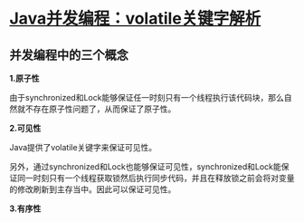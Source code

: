 # [Java并发编程：volatile关键字解析](https://www.cnblogs.com/dolphin0520/p/3920373.html)





## 并发编程中的三个概念



**1.原子性**

由于synchronized和Lock能够保证任一时刻只有一个线程执行该代码块，那么自然就不存在原子性问题了，从而保证了原子性。

**2.可见性**

Java提供了volatile关键字来保证可见性。

另外，通过synchronized和Lock也能够保证可见性，synchronized和Lock能保证同一时刻只有一个线程获取锁然后执行同步代码，并且在释放锁之前会将对变量的修改刷新到主存当中。因此可以保证可见性。

**3.有序性**